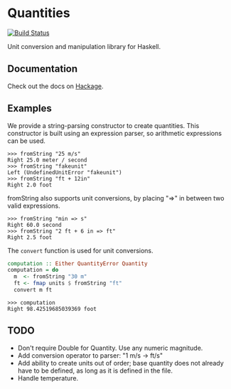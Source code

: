 # Quantities

[![Build Status](https://travis-ci.org/jdreaver/quantities.svg?branch=master)](https://travis-ci.org/jdreaver/quantities)

Unit conversion and manipulation library for Haskell.

## Documentation

Check out the docs on [Hackage](http://hackage.haskell.org/package/quantities).

## Examples

We provide a string-parsing constructor to create quantities. This
constructor is built using an expression parser, so arithmetic
expressions can be used.

```
>>> fromString "25 m/s"
Right 25.0 meter / second
>>> fromString "fakeunit"
Left (UndefinedUnitError "fakeunit")
>>> fromString "ft + 12in"
Right 2.0 foot
```

fromString also supports unit conversions, by placing \"=>\" in between
two valid expressions.

```
>>> fromString "min => s"
Right 60.0 second
>>> fromString "2 ft + 6 in => ft"
Right 2.5 foot
```

The `convert` function is used for unit conversions.

```haskell
computation :: Either QuantityError Quantity
computation = do
  m  <- fromString "30 m"
  ft <- fmap units $ fromString "ft"
  convert m ft
```

```
>>> computation
Right 98.42519685039369 foot
```

## TODO

* Don't require Double for Quantity. Use any numeric magnitude.
* Add conversion operator to parser: "1 m/s -> ft/s"
* Add ability to create units out of order; base quantity does not
  already have to be defined, as long as it is defined in the file.
* Handle temperature.
